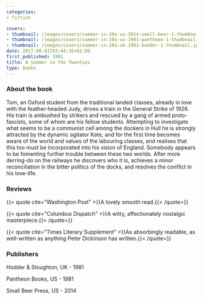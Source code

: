 ```yaml
---
categories:
- fiction

covers:
- thumbnail: /images/covers/summer-in-20s-us-2014-small-beer-1-thumbnail.jpg
- thumbnail: /images/covers/summer-in-20s-us-1981-pantheon-1-thumbnail.jpg
- thumbnail: /images/covers/summer-in-20s-uk-1981-hodder-1-thumbnail.jpg
date: 2017-08-01T03:44:35+01:00
first_published: 1981
title: A Summer in the Twenties
type: books
---
```

### About the book
Tom, an Oxford student from the traditional landed classes, already in love with the feather-headed Judy, drives a train in the General Strike of 1926. His train is ambushed by strikers and rescued by a gang of armed proto-fascists, some of whom are his fellow students. Attempting to investigate what seems to be a communist cell among the dockers in Hull he is strongly attracted by the dynamic agitator Kate, and for the first time becomes aware of the world and values of the labouring classes, and realises that this too must be incorporated into his vision of England. Somebody appears to be fomenting further trouble between these two worlds. After more derring-do on the railways he discovers who it is, achieves a minor reconciliation in the bitter politics of the docks, and resolves the conflict in his love-life.
### Reviews

{{< quote cite="Washington Post" >}}A lovely smooth read.{{< /quote>}}

{{< quote cite="Columbus Dispatch" >}}A witty, affectionately nostalgic masterpiece.{{< /quote>}}

{{< quote cite="Times Literary Supplement" >}}As absorbingly readable, as well-written as anything Peter Dickinson has written.{{< /quote>}}

### Publishers

Hodder & Stoughton, UK - 1981

Pantheon Books, US - 1981

Small Beer Press, US - 2014
